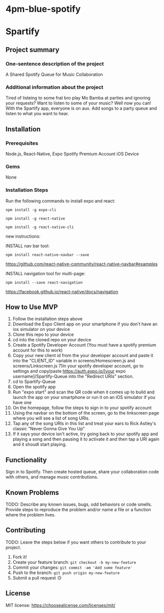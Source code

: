 # 4pm-blue-spotify

# Spartify

## Project summary

### One-sentence description of the project

A Shared Spotify Queue for Music Collaboration

### Additional information about the project

Tired of listeing to some frat bro play Mo Bamba at parties and ignoring your requests? Want to listen to some of your music? Well now you can! With the Spartify app, everyone is on aux. Add songs to a party queue and listen to what you want to hear.


## Installation

### Prerequisites

Node.js,
React-Native,
Expo
Spotify Premium Account
iOS Device

### Gems

None

### Installation Steps

Run the following commands to install expo and react:

`npm install -g expo-cli`

`npm install -g react-native`

`npm install -g react-native-cli`

new instructions:

INSTALL nav bar tool:

`npm install react-native-navbar --save`

https://github.com/react-native-community/react-native-navbar#examples

INSTALL navigation tool for multi-page:

`npm install --save react-navigation`

https://facebook.github.io/react-native/docs/navigation

## How to Use MVP

1) Follow the installation steps above
2) Download the Expo Client app on your smartphone if you don't have an ios simulator on your device
3) Clone this repo to your device
4) cd into the cloned repo on your device
5) Create a Spotify Developer Account (You must have a spotify premium account for this to work)
6) Copy your new client id from the your developer account and paste it into the "CLIENT_ID" variable in screens/Homescreen.js and screens/Linkscreen.js
7)In your spotify developer account, go to settings and copy/paste https://auth.expo.io/[your expo username]/Spartify-Queue into the "Redirect URIs" section.
8) cd to Spartify-Queue
9) Open the spotify app
10) Run "expo start" and scan the QR code when it comes up to build and launch the app on your smartphone or run it on an iOS simulator if you have one
11) On the homepage, follow the steps to sign in to your spotify account
12) Using the navbar on the bottom of the screen, go to the linkscreen page where you will see a list of song URIs.
13) Tap any of the song URIs in this list and treat your ears to Rick Astley's classic "Never Gonna Give You Up"
14) If it says your device isn't active, try going back to your spotify app and playing a song and then pausing it to activate it and then tap a URI again and it shoudl start playing.

## Functionality

Sign in to Spotify. Then create hosted queue, share your collaboration code with others, and manage music contributions. 

## Known Problems

TODO: Describe any known issues, bugs, odd behaviors or code smells. 
Provide steps to reproduce the problem and/or name a file or a function where the problem lives.


## Contributing

TODO: Leave the steps below if you want others to contribute to your project.

1. Fork it!
2. Create your feature branch: `git checkout -b my-new-feature`
3. Commit your changes: `git commit -am 'Add some feature'`
4. Push to the branch: `git push origin my-new-feature`
5. Submit a pull request :D

## License

MIT license: <https://choosealicense.com/licenses/mit/>
